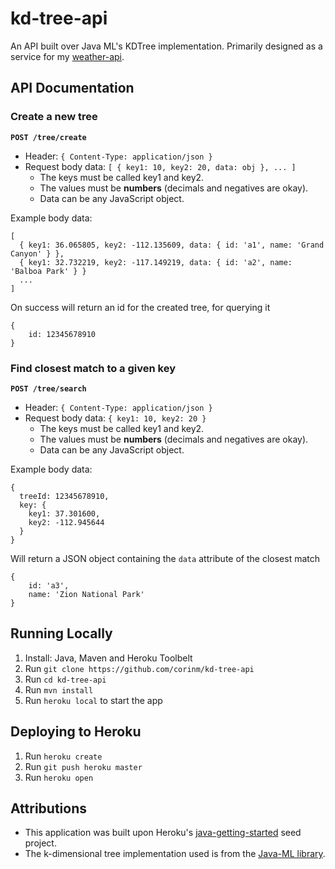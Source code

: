 # kd-tree-api

An API built over Java ML's KDTree implementation. Primarily designed as a service for my [weather-api](https://github.com/corinm/weather-api).

## API Documentation
### Create a new tree
**`POST /tree/create`**  
  * Header: `{ Content-Type: application/json }`  
  * Request body data: `[ { key1: 10, key2: 20, data: obj }, ... ]`  
    * The keys must be called key1 and key2.  
    * The values must be **numbers** (decimals and negatives are okay).  
    * Data can be any JavaScript object.  

Example body data:
```
[
  { key1: 36.065805, key2: -112.135609, data: { id: 'a1', name: 'Grand Canyon' } },
  { key1: 32.732219, key2: -117.149219, data: { id: 'a2', name: 'Balboa Park' } }
  ...
]
```
On success will return an id for the created tree, for querying it
```
{
    id: 12345678910
}
```


### Find closest match to a given key
**`POST /tree/search`**  
  * Header: `{ Content-Type: application/json }`  
  * Request body data: `{ key1: 10, key2: 20 }`  
    * The keys must be called key1 and key2.  
    * The values must be **numbers** (decimals and negatives are okay).  
    * Data can be any JavaScript object.  

Example body data:
```
{
  treeId: 12345678910,
  key: {
    key1: 37.301600,
    key2: -112.945644
  }
}
```
Will return a JSON object containing the `data` attribute of the closest match
```
{
    id: 'a3',
    name: 'Zion National Park'
}
```

## Running Locally

1. Install: Java, Maven and Heroku Toolbelt
2. Run `git clone https://github.com/corinm/kd-tree-api`
3. Run `cd kd-tree-api`
4. Run `mvn install`
5. Run `heroku local` to start the app

## Deploying to Heroku

1. Run `heroku create`
2. Run `git push heroku master`
3. Run `heroku open`

## Attributions
  * This application was built upon Heroku's [java-getting-started](https://github.com/heroku/java-getting-started.git) seed project.
  * The k-dimensional tree implementation used is from the [Java-ML library](http://java-ml.sourceforge.net/).
